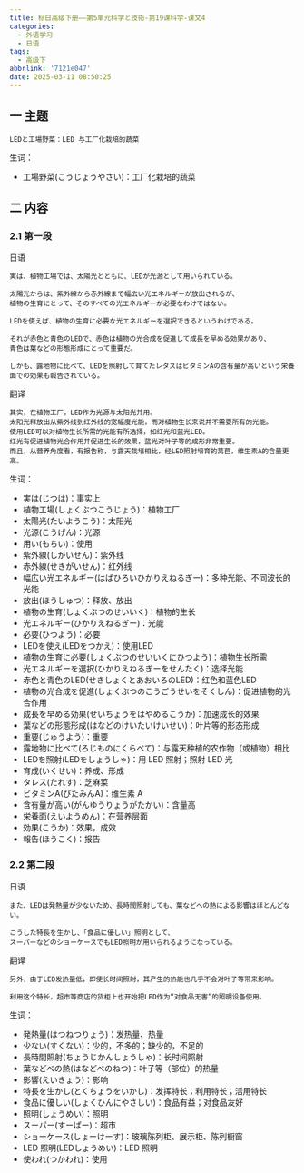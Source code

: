 ```yaml
---
title: 标日高级下册——第5单元科学と技術-第19课科学-课文4
categories:
  - 外语学习
  - 日语
tags:
  - 高级下
abbrlink: '7121e047'
date: 2025-03-11 08:50:25
---
```

## 一 主题

```
LEDと工場野菜：LED 与工厂化栽培的蔬菜
```

<!--more-->

生词：

* 工場野菜(こうじょうやさい)：工厂化栽培的蔬菜

## 二  内容

### 2.1 第一段

日语

```
実は、植物工場では、太陽光とともに、LEDが光源として用いられている。

太陽光からは、紫外線から赤外線まで幅広い光エネルギーが放出されるが、
植物の生育にとって、そのすべての光エネルギーが必要なわけではない。

LEDを使えば、植物の生育に必要な光エネルギーを選択できるというわけである。

それが赤色と青色のLEDで、赤色は植物の光合成を促進して成長を早める効果があり、
青色は葉などの形態形成にとって重要だ。

しかも、露地物に比べて、LEDを照射して育てたレタスはビタミンAの含有量が高いという栄養面での効果も報告されている。
```

翻译

```
其实，在植物工厂，LED作为光源与太阳光并用。
太阳光释放出从紫外线到红外线的宽幅度光能，而对植物生长来说并不需要所有的光能。
使用LED可以对植物生长所需的光能有所选择，如红光和蓝光LED。
红光有促进植物光合作用并促进生长的效果，蓝光对叶子等的成形非常重要。
而且，从营养角度看，有报告称，与露天栽培相比，经LED照射培育的莴苣，维生素A的含量更高。
```

生词：

* 実は(じつは)：事实上
* 植物工場(しょくぶつこうじょう)：植物工厂
* 太陽光(たいようこう)：太阳光
* 光源(こうげん)：光源
* 用い(もちい)：使用
* 紫外線(しがいせん)：紫外线
* 赤外線(せきがいせん)：红外线
* 幅広い光エネルギー(はばひろいひかりえねるぎー)：多种光能、不同波长的光能
* 放出(ほうしゅつ)：释放、放出
* 植物の生育(しょくぶつのせいいく)：植物的生长
* 光エネルギー(ひかりえねるぎー)：光能
* 必要(ひつよう)：必要
* LEDを使え(LEDをつかえ)：使用LED
* 植物の生育に必要(しょくぶつのせいいくにひつよう)：植物生长所需
* 光エネルギーを選択(ひかりえねるぎーをせんたく)：选择光能
* 赤色と青色のLED(せきしょくとあおいろのLED)：红色和蓝色LED
* 植物の光合成を促進(しょくぶつのこうごうせいをそくしん)：促进植物的光合作用
* 成長を早める効果(せいちょうをはやめるこうか)：加速成长的效果
* 葉などの形態形成(はなどのけいたいけいせい)：叶片等的形态形成
* 重要(じゅうよう)：重要
* 露地物に比べて(ろじものにくらべて)：与露天种植的农作物（或植物）相比
* LEDを照射(LEDをしょうしゃ)：用 LED 照射；照射 LED 光
* 育成(いくせい)：养成、形成
* タレス(たれす)：芝麻菜
* ビタミンA(びたみんA)：维生素 A
* 含有量が高い(がんゆうりょうがたかい)：含量高
* 栄養面(えいようめん)：在营养层面
* 効果(こうか)：效果，成效
* 報告(ほうこく)：报告

### 2.2 第二段

日语

```
また、LEDは発熱量が少ないため、長時間照射しても、葉などへの熱による影響はほとんどない。

こうした特長を生かし、「食品に優しい」照明として、
スーパーなどのショーケースでもLED照明が用いられるようになっている。
```

翻译

```
另外，由于LED发热量低，即使长时间照射，其产生的热能也几乎不会对叶子等带来影响。

利用这个特长，超市等商店的货柜上也开始把LED作为“对食品无害”的照明设备使用。
```

生词：

* 発熱量(はつねつりょう)：发热量、热量
* 少ない(すくない)：少的，不多的；缺少的，不足的
* 長時間照射(ちょうじかんしょうしゃ)：长时间照射
* 葉などべの熱(はなどべのねつ)：叶子等（部位）的热量 
* 影響(えいきょう)：影响
* 特長を生かし(とくちょうをいかし)：发挥特长；利用特长；活用特长
* 食品に優しい(しょくひんにやさしい)：食品有益；对食品友好
* 照明(しょうめい)：照明
* スーパー(すーぱー)：超市
* ショーケース(しょーけーす)：玻璃陈列柜、展示柜、陈列橱窗
* LED 照明(LEDしょうめい)：LED 照明
* 使われ(つかわれ)：使用